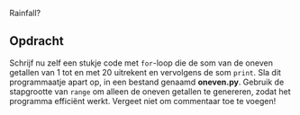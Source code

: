 

Rainfall?


## Opdracht

Schrijf nu zelf een stukje code met `for`-loop die de som van de oneven getallen van 1 tot en met 20 uitrekent en vervolgens de som `print`. Sla dit programmaatje apart op, in een bestand genaamd **oneven.py**. Gebruik de stapgrootte van `range` om alleen de oneven getallen te genereren, zodat het programma efficiënt werkt. Vergeet niet om commentaar toe te voegen!
